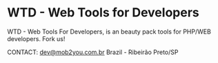 WTD - Web Tools for Developers
========

WTD - Web Tools For Developers, is an beauty pack tools for PHP/WEB developers.
Fork us!

CONTACT:
dev@mob2you.com.br
Brazil - Ribeirão Preto/SP
